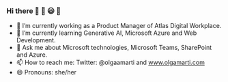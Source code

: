 ### Hi there 👋 👩 😃 🎵
    
- 🔭 I’m currently working as a Product Manager of Atlas Digital Workplace.
- 🌱 I’m currently learning Generative AI, Microsoft Azure and Web Development.
- 💬 Ask me about Microsoft technologies, Microsoft Teams, SharePoint and Azure.
- 📫 How to reach me: Twitter: @olgaamarti and www.olgamarti.com 
- 😄 Pronouns: she/her

